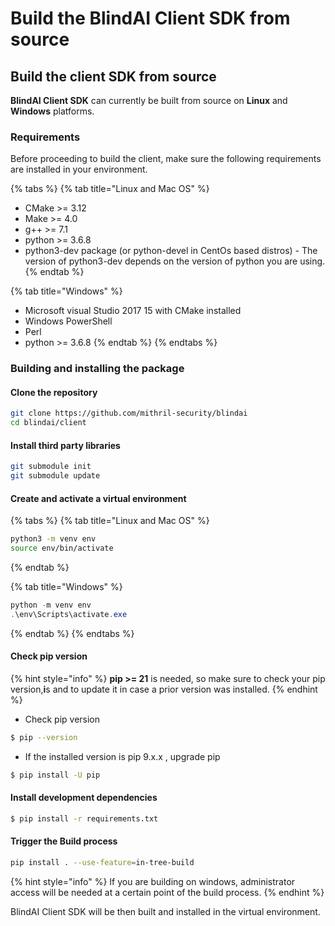 # Build the BlindAI Client SDK from source

## Build the client SDK from source&#x20;

**BlindAI Client SDK** can currently be built from source on **Linux** and **Windows** platforms.&#x20;

### Requirements

Before proceeding to build the client, make sure the following requirements are installed in your environment.&#x20;

{% tabs %}
{% tab title="Linux and Mac OS" %}
* CMake >= 3.12
* Make >= 4.0
* g++ >= 7.1
* python >= 3.6.8
* python3-dev package (or python-devel in CentOs based distros) - The version of python3-dev depends on the version of python you are using.
{% endtab %}

{% tab title="Windows" %}
* Microsoft visual Studio 2017 15 with CMake installed
* Windows PowerShell
* Perl
* python >= 3.6.8
{% endtab %}
{% endtabs %}

### Building and installing the package

#### **Clone the repository**

```bash
git clone https://github.com/mithril-security/blindai
cd blindai/client
```

#### Install third party libraries

```bash
git submodule init
git submodule update
```

#### Create and activate a virtual environment

{% tabs %}
{% tab title="Linux and Mac OS" %}
```bash
python3 -m venv env
source env/bin/activate
```
{% endtab %}

{% tab title="Windows" %}
```powershell
python -m venv env
.\env\Scripts\activate.exe
```
{% endtab %}
{% endtabs %}

#### Check pip version

{% hint style="info" %}
**pip >= 21** is needed, so make sure to check your pip version,**i**s and to update it in case a prior version was installed.
{% endhint %}

* Check pip version

```bash
$ pip --version
```

* If the installed version is pip 9.x.x , upgrade pip

```bash
$ pip install -U pip
```

#### Install development dependencies

```bash
$ pip install -r requirements.txt
```

#### Trigger the Build process

```bash
pip install . --use-feature=in-tree-build
```

{% hint style="info" %}
If you are building on windows, administrator access will be needed at a certain point of the build process.
{% endhint %}

BlindAI Client SDK will be then built and installed in the virtual environment.&#x20;
